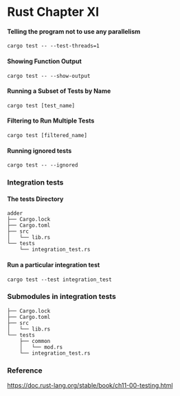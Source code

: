 # Rust Chapter XI

#### Telling the program not to use any parallelism

```shell
cargo test -- --test-threads=1
```

#### Showing Function Output

```shell
cargo test -- --show-output
```

#### Running a Subset of Tests by Name

```shell
cargo test [test_name]
```

#### Filtering to Run Multiple Tests

```shell
cargo test [filtered_name]
```

#### Running ignored tests

```shell
cargo test -- --ignored
```

### Integration tests

#### The tests Directory

```
adder
├── Cargo.lock
├── Cargo.toml
├── src
│   └── lib.rs
└── tests
    └── integration_test.rs

```

#### Run a particular integration test

```shell
cargo test --test integration_test
```

### Submodules in integration tests

```
├── Cargo.lock
├── Cargo.toml
├── src
│   └── lib.rs
└── tests
    ├── common
    │   └── mod.rs
    └── integration_test.rs
```

### Reference

https://doc.rust-lang.org/stable/book/ch11-00-testing.html
